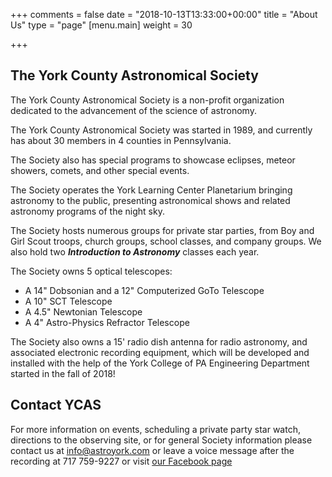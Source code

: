 +++
comments = false
date = "2018-10-13T13:33:00+00:00"
title = "About Us"
type = "page"
[menu.main]
weight = 30

+++

## The York County Astronomical Society

The York County Astronomical Society is a non-profit organization dedicated to the advancement of the science of astronomy.

The York County Astronomical Society was started in 1989, and currently has about 30 members in 4 counties in Pennsylvania.

The Society also has special programs to showcase eclipses, meteor showers, comets, and other special events.

The Society operates the York Learning Center Planetarium bringing astronomy to the public, presenting astronomical shows and related astronomy programs of the night sky.

The Society hosts numerous groups for private star parties, from Boy and Girl Scout troops, church groups, school classes, and company groups. We also hold two ***Introduction to Astronomy*** classes each year.

The Society owns 5 optical telescopes:

* A 14" Dobsonian and a 12" Computerized GoTo Telescope
* A 10" SCT Telescope 
* A 4.5" Newtonian Telescope
* A 4" Astro-Physics Refractor Telescope

The Society also owns a 15' radio dish antenna for radio astronomy, and associated electronic recording equipment, which will be developed and installed with the help of the York College of PA Engineering Department started in the fall of 2018!

## Contact YCAS
For more information on events, scheduling a private party star watch, directions to the observing site, or for general Society information please contact us at <a href="mailto:info@astroyork.com"><font color="#FFCC66">info@astroyork.com</font></a> or leave a voice message after the recording at 717 759-9227 or visit [our Facebook page](https://www.facebook.com/astroyork)
